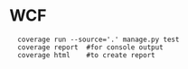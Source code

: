 # WCF


```shell script
  coverage run --source='.' manage.py test
  coverage report  #for console output
  coverage html    #to create report
```
